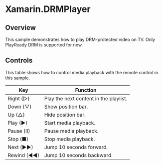 # Xamarin.DRMPlayer

## Overview
This sample demonstrates how to play DRM-protected video on TV.
Only PlayReady DRM is supported for now.

## Controls
This table shows how to control media playback with the remote control in this sample.

Key | Function
--- | --------
Right (▷) | Play the next content in the playlist.
Down (▽) | Show position bar.
Up (△) | Hide position bar.
Play (▶) | Start media playback.
Pause (Ⅱ) | Pause media playback.
Stop (■) | Stop media playback.
Next (▶▶) | Jump 10 seconds forward.
Rewind (◀◀) | Jump 10 seconds backward.